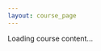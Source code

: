 ```yaml
---
layout: course_page
---
```


<div id="index-content">
  Loading course content...
</div>

<script>
async function fetchReadme() {
  try {
    const response = await fetch('https://api.github.com/repos/damek/STAT-4830/readme');
    const data = await response.json();
    const content = atob(data.content);
    
    document.getElementById('index-content').innerHTML = content;
    await processGitHubContent(document.getElementById('index-content'));
  } catch (error) {
    console.error('Error fetching README:', error);
    document.getElementById('index-content').innerHTML = 
      '<p>Error loading course content. Please try again later.</p>';
  }
}

document.addEventListener('DOMContentLoaded', fetchReadme);
</script> 